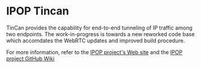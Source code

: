 IPOP Tincan
===========

TinCan provides the capability for end-to-end tunneling of IP traffic among two endpoints. The work-in-progress is towards a new reworked code base which accomdates the WebRTC updates and improved build procedure.

For more information, refer to the [IPOP project's Web site](http://www.ipop-project.org) and the [IPOP project GitHub Wiki](https://github.com/ipop-project/ipop-project.github.io/wiki)
